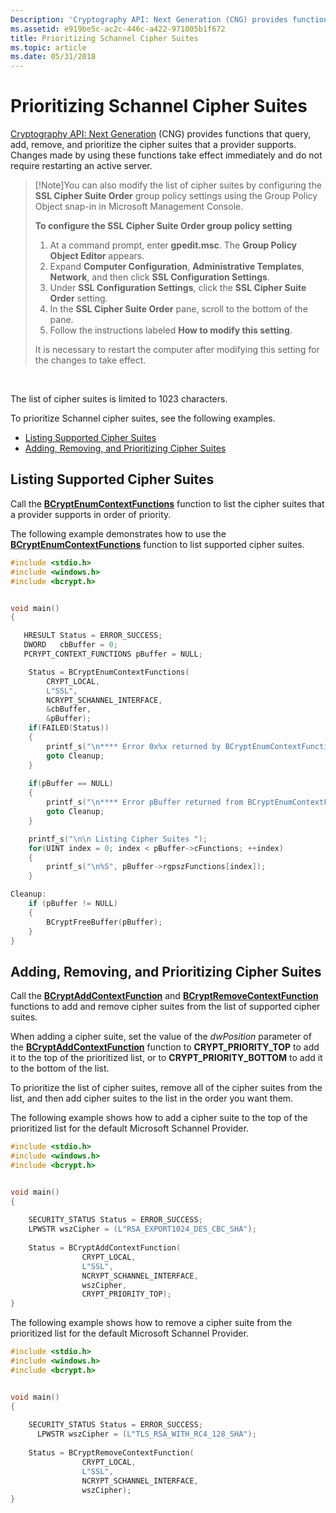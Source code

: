 ```yaml
---
Description: 'Cryptography API: Next Generation (CNG) provides functions that query, add, remove, and prioritize the cipher suites that a provider supports. Changes made by using these functions take effect immediately and do not require restarting an active server.'
ms.assetid: e919be5c-ac2c-446c-a422-971805b1f672
title: Prioritizing Schannel Cipher Suites
ms.topic: article
ms.date: 05/31/2018
---
```


# Prioritizing Schannel Cipher Suites

[Cryptography API: Next Generation](../seccng/cng-portal.md) (CNG) provides functions that query, add, remove, and prioritize the cipher suites that a provider supports. Changes made by using these functions take effect immediately and do not require restarting an active server.

> [!Note]You can also modify the list of cipher suites by configuring the **SSL Cipher Suite Order** group policy settings using the Group Policy Object snap-in in Microsoft Management Console.
>
> **To configure the **SSL Cipher Suite Order** group policy setting**
>
> 1.  At a command prompt, enter **gpedit.msc**. The **Group Policy Object Editor** appears.
> 2.  Expand **Computer Configuration**, **Administrative Templates**, **Network**, and then click **SSL Configuration Settings**.
> 3.  Under **SSL Configuration Settings**, click the **SSL Cipher Suite Order** setting.
> 4.  In the **SSL Cipher Suite Order** pane, scroll to the bottom of the pane.
> 5.  Follow the instructions labeled **How to modify this setting**.
>
> It is necessary to restart the computer after modifying this setting for the changes to take effect.

 

The list of cipher suites is limited to 1023 characters.

To prioritize Schannel cipher suites, see the following examples.

-   [Listing Supported Cipher Suites](#listing-supported-cipher-suites)
-   [Adding, Removing, and Prioritizing Cipher Suites](#adding-removing-and-prioritizing-cipher-suites)

## Listing Supported Cipher Suites

Call the [**BCryptEnumContextFunctions**](/windows/win32/api/bcrypt/nf-bcrypt-bcryptenumcontextfunctions) function to list the cipher suites that a provider supports in order of priority.

The following example demonstrates how to use the [**BCryptEnumContextFunctions**](/windows/win32/api/bcrypt/nf-bcrypt-bcryptenumcontextfunctions) function to list supported cipher suites.


```C++
#include <stdio.h>
#include <windows.h>
#include <bcrypt.h>


void main()
{

   HRESULT Status = ERROR_SUCCESS;
   DWORD   cbBuffer = 0;
   PCRYPT_CONTEXT_FUNCTIONS pBuffer = NULL;

    Status = BCryptEnumContextFunctions(
        CRYPT_LOCAL,
        L"SSL",
        NCRYPT_SCHANNEL_INTERFACE,
        &cbBuffer,
        &pBuffer);
    if(FAILED(Status))
    {
        printf_s("\n**** Error 0x%x returned by BCryptEnumContextFunctions\n", Status);
        goto Cleanup;
    }
                
    if(pBuffer == NULL)
    {
        printf_s("\n**** Error pBuffer returned from BCryptEnumContextFunctions is null");
        goto Cleanup;
    }

    printf_s("\n\n Listing Cipher Suites ");
    for(UINT index = 0; index < pBuffer->cFunctions; ++index)
    {
        printf_s("\n%S", pBuffer->rgpszFunctions[index]);
    }

Cleanup:
    if (pBuffer != NULL)
    {
        BCryptFreeBuffer(pBuffer);
    }
}


```



## Adding, Removing, and Prioritizing Cipher Suites

Call the [**BCryptAddContextFunction**](/windows/win32/api/bcrypt/nf-bcrypt-bcryptaddcontextfunction) and [**BCryptRemoveContextFunction**](/windows/win32/api/bcrypt/nf-bcrypt-bcryptremovecontextfunction) functions to add and remove cipher suites from the list of supported cipher suites.

When adding a cipher suite, set the value of the *dwPosition* parameter of the [**BCryptAddContextFunction**](/windows/win32/api/bcrypt/nf-bcrypt-bcryptaddcontextfunction) function to **CRYPT\_PRIORITY\_TOP** to add it to the top of the prioritized list, or to **CRYPT\_PRIORITY\_BOTTOM** to add it to the bottom of the list.

To prioritize the list of cipher suites, remove all of the cipher suites from the list, and then add cipher suites to the list in the order you want them.

The following example shows how to add a cipher suite to the top of the prioritized list for the default Microsoft Schannel Provider.


```C++
#include <stdio.h>
#include <windows.h>
#include <bcrypt.h>


void main()
{
    
    SECURITY_STATUS Status = ERROR_SUCCESS;
    LPWSTR wszCipher = (L"RSA_EXPORT1024_DES_CBC_SHA");
       
    Status = BCryptAddContextFunction(
                CRYPT_LOCAL,
                L"SSL",
                NCRYPT_SCHANNEL_INTERFACE,
                wszCipher,
                CRYPT_PRIORITY_TOP);
}


```



The following example shows how to remove a cipher suite from the prioritized list for the default Microsoft Schannel Provider.


```C++
#include <stdio.h>
#include <windows.h>
#include <bcrypt.h>


void main()
{
    
    SECURITY_STATUS Status = ERROR_SUCCESS;
      LPWSTR wszCipher = (L"TLS_RSA_WITH_RC4_128_SHA");
       
    Status = BCryptRemoveContextFunction(
                CRYPT_LOCAL,
                L"SSL",
                NCRYPT_SCHANNEL_INTERFACE,
                wszCipher);
}


```



 

 